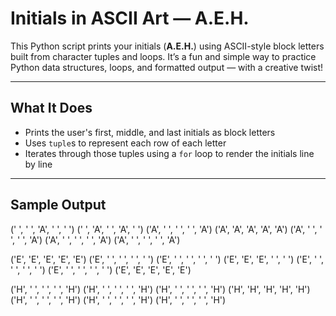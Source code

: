 # Initials in ASCII Art — A.E.H.

This Python script prints your initials (**A.E.H.**) using ASCII-style block letters built from character tuples and loops. It’s a fun and simple way to practice Python data structures, loops, and formatted output — with a creative twist!

---

## What It Does

- Prints the user's first, middle, and last initials as block letters
- Uses `tuple`s to represent each row of each letter
- Iterates through those tuples using a `for` loop to render the initials line by line

---

## Sample Output
(' ', ' ', 'A', ' ', ' ')
(' ', 'A', ' ', 'A', ' ')
('A', ' ', ' ', ' ', 'A')
('A', 'A', 'A', 'A', 'A')
('A', ' ', ' ', ' ', 'A')
('A', ' ', ' ', ' ', 'A')
('A', ' ', ' ', ' ', 'A')

('E', 'E', 'E', 'E', 'E')
('E', ' ', ' ', ' ', ' ')
('E', ' ', ' ', ' ', ' ')
('E', 'E', 'E', ' ', ' ')
('E', ' ', ' ', ' ', ' ')
('E', ' ', ' ', ' ', ' ')
('E', 'E', 'E', 'E', 'E')

('H', ' ', ' ', ' ', 'H')
('H', ' ', ' ', ' ', 'H')
('H', ' ', ' ', ' ', 'H')
('H', 'H', 'H', 'H', 'H')
('H', ' ', ' ', ' ', 'H')
('H', ' ', ' ', ' ', 'H')
('H', ' ', ' ', ' ', 'H')

